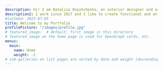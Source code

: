 ```yaml
---
description: Hi! I am Nataliia Onyshchenko, an interior designer and architect from Ukraine, Kyiv.
description2: I work since 2017 and I like to create functional and attractive horeca and retail spaces.
#lastmod: 2023-07-05
title: Welcome to my Portfolio
profilePicture: "/images/profile.jpg"
# featured_image:  # default: first image in this directory
# featured_image on the home page is used for OpenGraph cards, etc.
menus:
  main:
    name: Home
    weight: -1
# sub-galleries on list pages are sorted by date and weight (descending)
---
```

